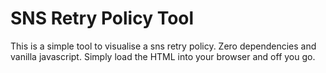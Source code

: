 # SNS Retry Policy Tool

This is a simple tool to visualise a sns retry policy. Zero dependencies and vanilla
javascript. Simply load the HTML into your browser and off you go.
